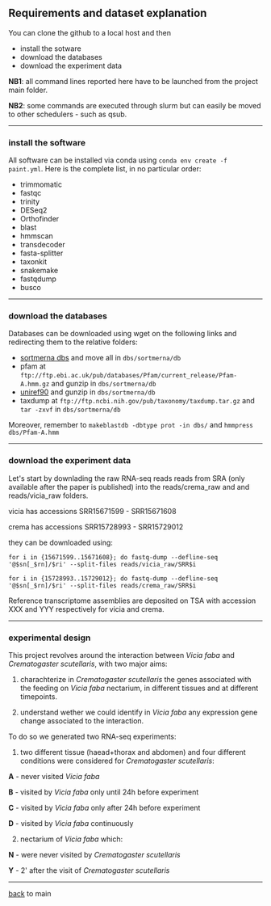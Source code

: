 ## Requirements and dataset explanation

You can clone the github to a local host and then 

- install the sotware
- download the databases
- download the experiment data

**NB1**: all command lines reported here have to be launched from the project main folder.

**NB2**: some commands are executed through slurm but can easily be moved to other schedulers - such as qsub.

---

### install the software

All software can be installed via conda using ```conda env create -f paint.yml```. Here is the complete list, in no particular order:

- trimmomatic
- fastqc
- trinity
- DESeq2
- Orthofinder
- blast
- hmmscan
- transdecoder
- fasta-splitter
- taxonkit
- snakemake
- fastqdump
- busco

---

### download the databases 

Databases can be downloaded using wget on the following links and redirecting them to the relative folders:

- [sortmerna dbs](https://github.com/biocore/sortmerna/tree/master/data/rRNA_databases) and move all in ```dbs/sortmerna/db```
- pfam at ```ftp://ftp.ebi.ac.uk/pub/databases/Pfam/current_release/Pfam-A.hmm.gz``` and gunzip in ```dbs/sortmerna/db```
- [uniref90](https://ftp.uniprot.org/pub/databases/uniprot/uniref/uniref90/uniref90.fasta.gz) and gunzip in ```dbs/sortmerna/db```
- taxdump at ```ftp://ftp.ncbi.nih.gov/pub/taxonomy/taxdump.tar.gz``` and ```tar -zxvf``` in ```dbs/sortmerna/db```

Moreover, remember to ```makeblastdb -dbtype prot -in dbs/``` and ```hmmpress dbs/Pfam-A.hmm```

---

### download the experiment data

Let's start by downlading the raw RNA-seq reads reads from SRA (only available after the paper is published) into the reads/crema_raw and and reads/vicia_raw folders.

vicia has accessions SRR15671599 - SRR15671608

crema has accessions SRR15728993 - SRR15729012

they can be downloaded using:

```for i in {15671599..15671608}; do fastq-dump --defline-seq '@$sn[_$rn]/$ri' --split-files reads/vicia_raw/SRR$i```

```for i in {15728993..15729012}; do fastq-dump --defline-seq '@$sn[_$rn]/$ri' --split-files reads/crema_raw/SRR$i```

Reference transcriptome assemblies are deposited on TSA with accession XXX and YYY respectively for vicia and crema.

---

### experimental design

This project revolves around the interaction between _Vicia faba_ and _Crematogaster scutellaris_, with two major aims:

1. charachterize in _Crematogaster scutellaris_ the genes associated with the feeding on _Vicia faba_ nectarium, 
in different tissues and at different timepoints.

2. understand wether we could identify in _Vicia faba_ any expression gene change associated to the interaction.

To do so we generated two RNA-seq experiments:

1. two different tissue (haead+thorax and abdomen) and four different conditions were considered for _Crematogaster scutellaris_:

**A**  -  never visited _Vicia faba_

**B**  -  visited by _Vicia faba_ only until 24h before experiment

**C**  -  visited by _Vicia faba_ only after 24h before experiment 

**D**  -  visited by _Vicia faba_ continuously

2. nectarium of _Vicia faba_ which:

**N**  -  were never visited by _Crematogaster scutellaris_

**Y**  -  2' after the visit of _Crematogaster scutellaris_

---

[back](https://github.com/for-giobbe/PAINT) to main

